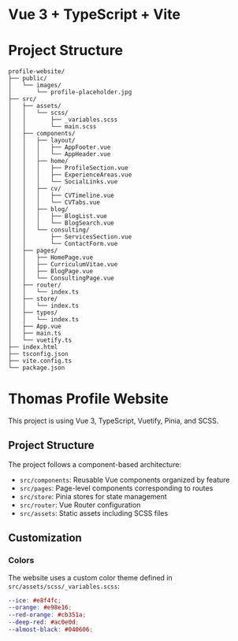 # Vue 3 + TypeScript + Vite

# Project Structure

```
profile-website/
├── public/
│   └── images/
│       └── profile-placeholder.jpg
├── src/
│   ├── assets/
│   │   └── scss/
│   │       ├── _variables.scss
│   │       └── main.scss
│   ├── components/
│   │   ├── layout/
│   │   │   ├── AppFooter.vue
│   │   │   └── AppHeader.vue
│   │   ├── home/
│   │   │   ├── ProfileSection.vue
│   │   │   ├── ExperienceAreas.vue
│   │   │   └── SocialLinks.vue
│   │   ├── cv/
│   │   │   ├── CVTimeline.vue
│   │   │   └── CVTabs.vue
│   │   ├── blog/
│   │   │   ├── BlogList.vue
│   │   │   └── BlogSearch.vue
│   │   └── consulting/
│   │       ├── ServicesSection.vue
│   │       └── ContactForm.vue
│   ├── pages/
│   │   ├── HomePage.vue
│   │   ├── CurriculumVitae.vue
│   │   ├── BlogPage.vue
│   │   └── ConsultingPage.vue
│   ├── router/
│   │   └── index.ts
│   ├── store/
│   │   └── index.ts
│   ├── types/
│   │   └── index.ts
│   ├── App.vue
│   ├── main.ts
│   └── vuetify.ts
├── index.html
├── tsconfig.json
├── vite.config.ts
└── package.json
```

# Thomas Profile Website

This project is using Vue 3, TypeScript, Vuetify, Pinia, and SCSS.



## Project Structure

The project follows a component-based architecture:

- `src/components`: Reusable Vue components organized by feature
- `src/pages`: Page-level components corresponding to routes
- `src/store`: Pinia stores for state management
- `src/router`: Vue Router configuration
- `src/assets`: Static assets including SCSS files

## Customization

### Colors

The website uses a custom color theme defined in `src/assets/scss/_variables.scss`:

```scss
--ice: #e8f4fc;
--orange: #e98e16;
--red-orange: #cb351a;
--deep-red: #ac0e0d;
--almost-black: #040606;
```
